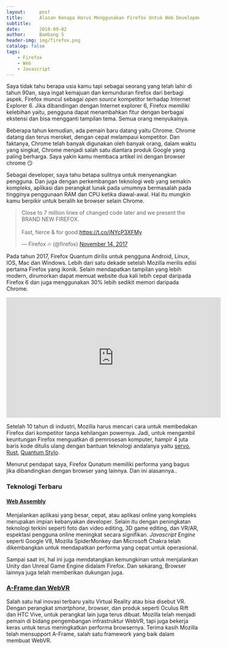 ```yaml
---
layout:     post
title:      Alasan Kenapa Harus Menggunakan Firefox Untuk Web Development
subtitle:   
date:       2018-09-02
author:     Bambang S
header-img: img/firefox.png
catalog: false
tags:
    - Firefox
    - Web
    - Javascript
---
```


Saya tidak tahu berapa usia kamu tapi sebagai seorang yang telah lahir di tahun 90an, saya ingat kemajuan dan kemunduran firefox dari berbagi aspek. Firefox muncul sebagai _open source_ kompetitor terhadap Internet Explorer 6. Jika dibandingan dengan Internet explorer 6, Firefox memiliki kelebihan yaitu, pengguna dapat menambahkan fitur dengan berbagai ekstensi dan bisa mengganti tampilan tema. Semua orang menyukainya.

Beberapa tahun kemudian, ada pemain baru datang yaitu Chrome. Chrome datang dan terus meroket, dengan cepat melampaui kompetitor. Dan faktanya, Chrome telah banyak digunakan oleh banyak orang, dalam waktu yang singkat, Chrome menjadi salah satu diantara produk Google yang paling berharga. Saya yakin kamu membaca artikel ini dengan browser chrome :smirk:

Sebagai developer, saya tahu betapa sulitnya untuk menyenangkan pengguna. Dan juga dengan perkembangan teknologi web yang semakin kompleks, aplikasi dan perangkat lunak pada umumnya bermasalah pada tingginya penggunaan RAM dan CPU ketika diawal-awal. Hal itu mungkin kamu berpikir untuk beralih ke browser selain Chrome.

<blockquote class="twitter-tweet" data-lang="en"><p lang="en" dir="ltr">Close to 7 million lines of changed code later and we present the BRAND NEW FIREFOX.<br><br>Fast, fierce &amp; for good.<a href="https://t.co/jNYcP3XFMy">https://t.co/jNYcP3XFMy</a></p>&mdash; Firefox 🔥 (@firefox) <a href="https://twitter.com/firefox/status/930435170288656384?ref_src=twsrc%5Etfw">November 14, 2017</a></blockquote>
<script async src="https://platform.twitter.com/widgets.js" charset="utf-8"></script>


Pada tahun 2017, Firefox Quantum dirilis untuk pengguna Android, Linux, IOS, Mac dan Windows. Lebih dari satu dekade setelah Mozilla merilis edisi pertama Firefox yang ikonik. Selain mendapatkan tampilan yang lebih modern, dirumorkan dapat memuat website dua kali lebih cepat daripada Firefox 6 dan juga menggunakan 30% lebih sedikit memori daripada Chrome.

<iframe width="560" height="315" src="https://www.youtube.com/embed/YIywpvHewc0" frameborder="0" allow="autoplay; encrypted-media" allowfullscreen></iframe>


Setelah 10 tahun di industri, Mozilla harus mencari cara untuk membedakan Firefox dari kompetitor tanpa kehilangan powernya. Jadi, untuk mengambil keuntungan Firefox menguatkan di pemrosesan komputer, hampir 4 juta baris kode ditulis ulang dengan bantuan teknologi andalanya yaitu [servo](https://servo.org/), [Rust](https://www.rust-lang.org/en-US/), [Quantum Stylo](https://wiki.mozilla.org/Quantum/Stylo).

Menurut pendapat saya, Firefox Qunatum memiliki performa yang bagus jika dibandingkan dengan browser yang lainnya. Dan ini alasannya..

### Teknologi Terbaru

#### [Web Assembly]('https://developer.mozilla.org/en-US/docs/WebAssembly')

Menjalankan aplikasi yang besar, cepat, atau aplikasi online yang kompleks merupakan impian kebanyakan developer. Selain itu dengan peningkatan teknologi terkini seperti foto dan video editing, 3D game editing, dan VR/AR, espektasi pengguna online meningkat secara signifikan. _Javascript Engine_ seperti Google V8, Mozilla SpiderMonkey dan Microsoft Chakra telah dikembangkan untuk mendapatkan performa yang cepat untuk operasional.

Sampai saat ini, hal ini juga mendatangkan kemungkinan untuk menjalankan Unity dan Unreal Game Engine didalam Firefox. Dan sekarang, Browser lainnya juga telah memberikan dukungan juga.

### [A-Frame dan WebVR]('https://aframe.io/')

Salah satu hal inovasi terbaru yaitu Virtual Reality atau bisa disebut VR. Dengan perangkat _smartphone_, browser, dan produk seperti Oculus Rift dan HTC Vive, untuk perangkat lain juga terus dibuat. Mozilla telah menjadi pemain di bidang pengembangan infrastruktur WebVR, tapi juga bekerja keras untuk terus meningkatkan performa browsernya. Terima kasih Mozilla telah mensupport A-Frame, salah satu framework yang baik dalam membuat WebVR.